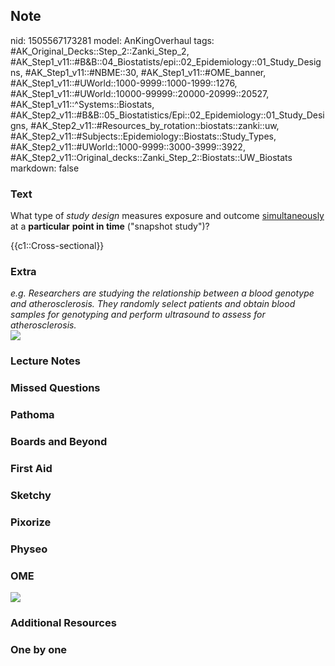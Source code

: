 ## Note
nid: 1505567173281
model: AnKingOverhaul
tags: #AK_Original_Decks::Step_2::Zanki_Step_2, #AK_Step1_v11::#B&B::04_Biostatists/epi::02_Epidemiology::01_Study_Designs, #AK_Step1_v11::#NBME::30, #AK_Step1_v11::#OME_banner, #AK_Step1_v11::#UWorld::1000-9999::1000-1999::1276, #AK_Step1_v11::#UWorld::10000-99999::20000-20999::20527, #AK_Step1_v11::^Systems::Biostats, #AK_Step2_v11::#B&B::05_Biostatistics/Epi::02_Epidemiology::01_Study_Designs, #AK_Step2_v11::#Resources_by_rotation::biostats::zanki::uw, #AK_Step2_v11::#Subjects::Epidemiology::Biostats::Study_Types, #AK_Step2_v11::#UWorld::1000-9999::3000-3999::3922, #AK_Step2_v11::Original_decks::Zanki_Step_2::Biostats::UW_Biostats
markdown: false

### Text
What type of <i>study design</i> measures exposure and outcome
<u>simultaneously</u> at a <b>particular</b> <b>point in time</b>
("snapshot study")?
<div>
  <div>
    {{c1::Cross-sectional}}
  </div>
</div>

### Extra
<div>
  <i>e.g. Researchers are studying the relationship between a blood
  genotype and atherosclerosis. They randomly select patients and
  obtain blood samples for genotyping and perform ultrasound to
  assess for atherosclerosis.</i>
</div><i><img src="helpful%20chart.png"></i>

### Lecture Notes


### Missed Questions


### Pathoma


### Boards and Beyond


### First Aid


### Sketchy


### Pixorize


### Physeo


### OME
<div class="ome-widget">
  <a href="https://onlinemeded.org?ref=anki"><img src=
  "_OME_AnkiFlashcards_General_3.png"></a>
</div>

### Additional Resources


### One by one

